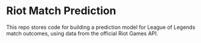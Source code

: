 # Riot Match Prediction
This repo stores code for building a prediction model for League of Legends match outcomes, using data from the official Riot Games API.

